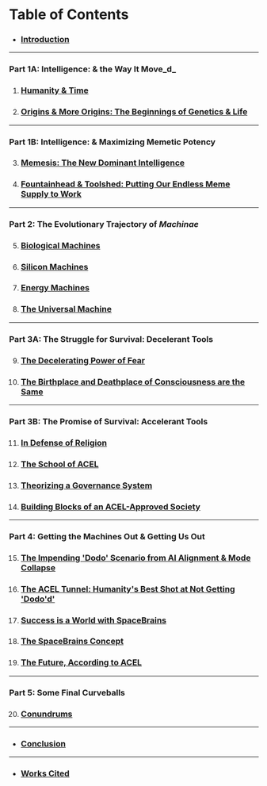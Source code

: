 # Table of Contents

* ### [Introduction](introduction.md)

***

### Part 1A: Intelligence: & the Way It Move_d_

1. ### [Humanity & Time](part-1.-themes-and-genes/chapter-1-humanity-time-and-family.md)
2. ### [Origins & More Origins: The Beginnings of Genetics & Life](part-1.-themes-and-genes/chapter-2-origins-and-more-origins-the-beginnings-of-genetics-and-life.md)

***

### Part 1B: Intelligence: & Maximizing Memetic Potency&#x20;

3. ### [Memesis: The New Dominant Intelligence](part-2.-maximizing-memetic-potency/chapter-3-memesis-the-new-dominant-intelligence.md)
4. ### [Fountainhead & Toolshed: Putting Our Endless Meme Supply to Work](chapter-4-fountainhead-and-toolshed-a-theoretical-inquiry-into-why-intelligence-and-agency.md)

***

### Part 2: The Evolutionary Trajectory of _Machinae_

5. ### [Biological Machines](part-3.-the-evolutionary-trajectory-of-machinae/chapter-5-biological-machines.md)
6. ### [Silicon Machines](part-3.-the-evolutionary-trajectory-of-machinae/chapter-6-silicon-machines.md)
7. ### [Energy Machines](part-3.-the-evolutionary-trajectory-of-machinae/chapter-7-energy-machines.md)
8. ### [The Universal Machine](part-3.-the-evolutionary-trajectory-of-machinae/chapter-8-the-universal-machine.md)

***

### Part 3A: The Struggle for Survival: Decelerant Tools

9. ### [The Decelerating Power of Fear](part-4a-the-struggle-for-survival-decelerant-tools/chapter-9-the-decelerating-power-of-fear.md)
10. ### [The Birthplace and Deathplace of Consciousness are the Same](part-4a-the-struggle-for-survival-decelerant-tools/chapter-10-the-birthplace-and-deathplace-of-consciousness-are-the-same.md)

***

### Part 3B: The Promise of Survival: Accelerant Tools

11. ### [In Defense of Religion](part-4b-the-promise-of-survival-accelerant-tools/chapter-11-in-defense-of-religion.md)
12. ### [The School of ACEL](part-4b-the-promise-of-survival-accelerant-tools/chapter-12-the-school-of-acel.md)
13. ### [Theorizing a Governance System](part-4b-the-promise-of-survival-accelerant-tools/chapter-13-theorizing-a-governance-system.md)
14. ### [Building Blocks of an ACEL-Approved Society](part-4b-the-promise-of-survival-accelerant-tools/chapter-14-building-blocks-of-an-accelerant-society.md)

***

### Part 4: Getting the Machines Out & Getting Us Out

15. ### [The Impending 'Dodo' Scenario from AI Alignment & Mode Collapse](https://app.gitbook.com/o/UlqoFhhe4KjhuaAS0L1x/s/rADt6z1pNFyzPdYSLgbc/)
16. ### [The ACEL Tunnel: Humanity's Best Shot at Not Getting 'Dodo'd'](https://app.gitbook.com/o/UlqoFhhe4KjhuaAS0L1x/s/rADt6z1pNFyzPdYSLgbc/)
17. ### [Success is a World with SpaceBrains](part-5-getting-the-machines-out-and-getting-us-out/chapter-17-success-is-a-world-with-spacebrains.md)
18. ### [The SpaceBrains Concept](part-5-getting-the-machines-out-and-getting-us-out/chapter-18-the-spacebrains-concept.md)
19. ### [The Future, According to ACEL](part-5-getting-the-machines-out-and-getting-us-out/chapter-19-the-future-according-to-acel.md)

***

### Part 5: Some Final Curveballs

20. ### &#x20;[Conundrums](part-6-some-final-curveballs/chapter-20-conundrums.md)

***

* ### [Conclusion](conclusion/chapter-22-conclusion.md)

***

* ### [Works Cited](works-cited/citations.md)

